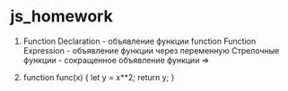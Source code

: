 # js_homework

1) Function Declaration - объявление функции function
 Function Expression - объявление функции через переменную
 Стрелочные функции - сокращенное объявление функции =>
 
2) function func(x) {
    let y = x**2;
    return y;
}

